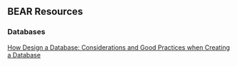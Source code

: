 ## BEAR Resources

### Databases
[How Design a Database: Considerations and Good Practices when Creating a Database](https://github.com/ceryslewis/bear-software-resources/databases/how-to-design-a-database/)
